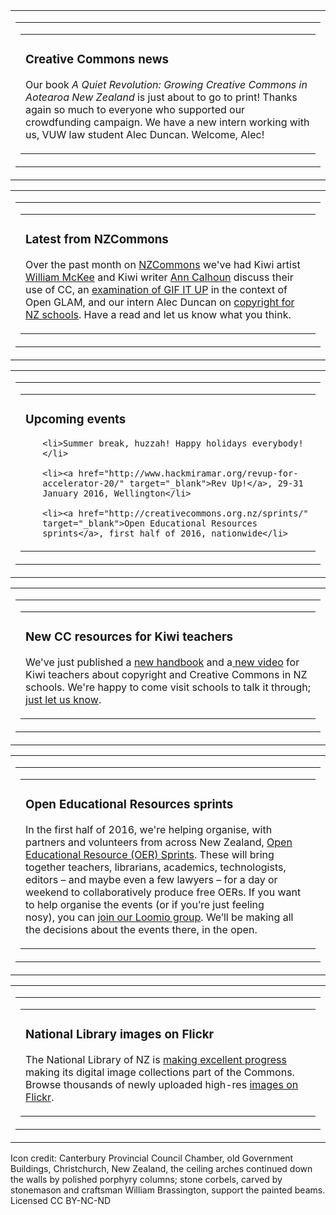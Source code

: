 <html><body><table class="mcnBoxedTextBlock" border="0" width="100%" cellspacing="0" cellpadding="0">

<tbody class="mcnBoxedTextBlockOuter">

<tr>

<td class="mcnBoxedTextBlockInner" valign="top">

<table class="mcnBoxedTextContentContainer" border="0" width="100%" cellspacing="0" cellpadding="0" align="left">

<tbody>

<tr>

<td>

<table class="mcnTextContentContainer" border="0" width="100%" cellspacing="0" cellpadding="18">

<tbody>

<tr>

<td class="mcnTextContent" valign="top">

<h3 class="null">Creative Commons news</h3>

Our book <em>A Quiet Revolution: Growing Creative Commons in Aotearoa New Zealand</em> is just about to go to print! Thanks again so much to everyone who supported our crowdfunding campaign. We have a new intern working with us, VUW law student Alec Duncan. Welcome, Alec!</td>

</tr>

</tbody>

</table>

</td>

</tr>

</tbody>

</table>

</td>

</tr>

</tbody>

</table>

<table class="mcnBoxedTextBlock" border="0" width="100%" cellspacing="0" cellpadding="0">

<tbody class="mcnBoxedTextBlockOuter">

<tr>

<td class="mcnBoxedTextBlockInner" valign="top">

<table class="mcnBoxedTextContentContainer" border="0" width="100%" cellspacing="0" cellpadding="0" align="left">

<tbody>

<tr>

<td>

<table class="mcnTextContentContainer" border="0" width="100%" cellspacing="0" cellpadding="18">

<tbody>

<tr>

<td class="mcnTextContent" valign="top">

<h3 class="null">Latest from NZCommons</h3>

Over the past month on <a href="http://nzcommons.org.nz/" target="_blank">NZCommons</a> we've had Kiwi artist <a href="http://nzcommons.org.nz/artist-william-mckee-discusses-creative-commons-open-source-and-open-education/" target="_blank">William McKee</a> and Kiwi writer <a href="http://nzcommons.org.nz/new-openly-licensed-ebook-on-nz-arts-and-crafts-design/" target="_blank">Ann Calhoun</a> discuss their use of CC, an <a href="http://nzcommons.org.nz/gif-it-up-2015/" target="_blank">examination of GIF IT UP</a> in the context of Open GLAM, and our intern Alec Duncan on <a href="http://nzcommons.org.nz/new-zealand-teachers-copyright-and-copyright-reform/" target="_blank">copyright for NZ schools</a>. Have a read and let us know what you think.</td>

</tr>

</tbody>

</table>

</td>

</tr>

</tbody>

</table>

</td>

</tr>

</tbody>

</table>

<table class="mcnBoxedTextBlock" border="0" width="100%" cellspacing="0" cellpadding="0">

<tbody class="mcnBoxedTextBlockOuter">

<tr>

<td class="mcnBoxedTextBlockInner" valign="top">

<table class="mcnBoxedTextContentContainer" border="0" width="100%" cellspacing="0" cellpadding="0" align="left">

<tbody>

<tr>

<td>

<table class="mcnTextContentContainer" border="0" width="100%" cellspacing="0" cellpadding="18">

<tbody>

<tr>

<td class="mcnTextContent" valign="top">

<h3 class="null">Upcoming events</h3>

<ul>

	<li>Summer break, huzzah! Happy holidays everybody!</li>

	<li><a href="http://www.hackmiramar.org/revup-for-accelerator-20/" target="_blank">Rev Up!</a>, 29-31 January 2016, Wellington</li>

	<li><a href="http://creativecommons.org.nz/sprints/" target="_blank">Open Educational Resources sprints</a>, first half of 2016, nationwide</li>

</ul>

</td>

</tr>

</tbody>

</table>

</td>

</tr>

</tbody>

</table>

</td>

</tr>

</tbody>

</table>

<table class="mcnBoxedTextBlock" border="0" width="100%" cellspacing="0" cellpadding="0">

<tbody class="mcnBoxedTextBlockOuter">

<tr>

<td class="mcnBoxedTextBlockInner" valign="top">

<table class="mcnBoxedTextContentContainer" border="0" width="100%" cellspacing="0" cellpadding="0" align="left">

<tbody>

<tr>

<td>

<table class="mcnTextContentContainer" border="0" width="100%" cellspacing="0" cellpadding="18">

<tbody>

<tr>

<td class="mcnTextContent" valign="top">

<h3 class="null">New CC resources for Kiwi teachers</h3>

We've just published a <a href="http://resources.creativecommons.org.nz/teachers-handbook/" target="_blank">new handbook</a> and a<a href="https://vimeo.com/147551334" target="_blank"> new video</a> for Kiwi teachers about copyright and Creative Commons in NZ schools. We're happy to come visit schools to talk it through; <a href="http://creativecommons.org.nz/workshops/" target="_blank">just let us know</a>.</td>

</tr>

</tbody>

</table>

</td>

</tr>

</tbody>

</table>

</td>

</tr>

</tbody>

</table>

<table class="mcnBoxedTextBlock" border="0" width="100%" cellspacing="0" cellpadding="0">

<tbody class="mcnBoxedTextBlockOuter">

<tr>

<td class="mcnBoxedTextBlockInner" valign="top">

<table class="mcnBoxedTextContentContainer" border="0" width="100%" cellspacing="0" cellpadding="0" align="left">

<tbody>

<tr>

<td>

<table class="mcnTextContentContainer" border="0" width="100%" cellspacing="0" cellpadding="18">

<tbody>

<tr>

<td class="mcnTextContent" valign="top">

<h3 class="null">Open Educational Resources sprints</h3>

In the first half of 2016, we're helping organise, with partners and volunteers from across New Zealand, <a href="http://creativecommons.org.nz/sprints/" target="_blank">Open Educational Resource (OER) Sprints</a>. These will bring together teachers, librarians, academics, technologists, editors – and maybe even a few lawyers – for a day or weekend to collaboratively produce free OERs. If you want to help organise the events (or if you’re just feeling nosy), you can <a href="https://www.loomio.org/g/23k8VZ9w/oer-sprints" target="_blank">join our Loomio group</a>. We’ll be making all the decisions about the events there, in the open.</td>

</tr>

</tbody>

</table>

</td>

</tr>

</tbody>

</table>

</td>

</tr>

</tbody>

</table>

<table class="mcnBoxedTextBlock" border="0" width="100%" cellspacing="0" cellpadding="0">

<tbody class="mcnBoxedTextBlockOuter">

<tr>

<td class="mcnBoxedTextBlockInner" valign="top">

<table class="mcnBoxedTextContentContainer" border="0" width="100%" cellspacing="0" cellpadding="0" align="left">

<tbody>

<tr>

<td>

<table class="mcnTextContentContainer" border="0" width="100%" cellspacing="0" cellpadding="18">

<tbody>

<tr>

<td class="mcnTextContent" valign="top">

<h3 class="null">National Library images on Flickr</h3>

The National Library of NZ is <a href="http://natlib.govt.nz/blog/posts/on-the-commons" target="_blank">making excellent progress</a> making its digital image collections part of the Commons. Browse thousands of newly uploaded high-res <a href="https://www.flickr.com/photos/nationallibrarynz_commons" target="_blank">images on Flickr</a>.</td>

</tr>

</tbody>

</table>

</td>

</tr>

</tbody>

</table>

</td>

</tr>

</tbody>

</table>

Icon credit: Canterbury Provincial Council Chamber, old Government Buildings, Christchurch, New Zealand, the ceiling arches continued down the walls by polished porphyry columns; stone corbels, carved by stonemason and craftsman William Brassington, support the painted beams. Licensed CC BY-NC-ND</body></html>